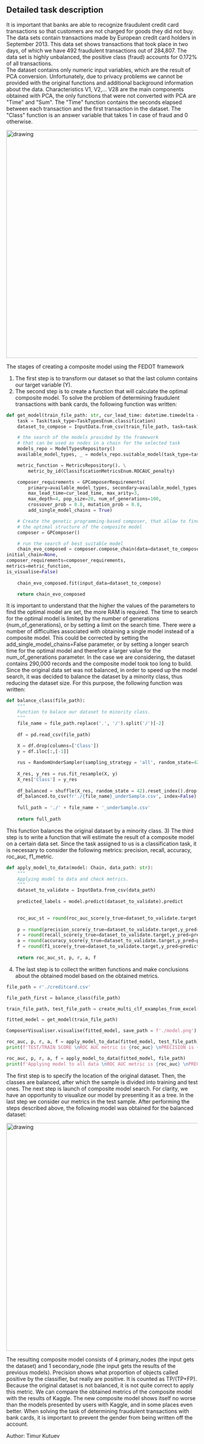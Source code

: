 ## Detailed task description
It is important that banks are able to recognize fraudulent credit card transactions so that customers are not charged for goods they did not buy.
The data sets contain transactions made by European credit card holders in September 2013. This data set shows transactions that took place in two days, of which we have 492 fraudulent transactions out of 284,807. The data set is highly unbalanced, the positive class (fraud) accounts for 0.172% of all transactions.  
The dataset contains only numeric input variables, which are the result of PCA conversion. Unfortunately, due to privacy problems we cannot be provided with the original functions and additional background information about the data. Characteristics V1, V2,... V28 are the main components obtained with PCA, the only functions that were not converted with PCA are "Time" and "Sum". The "Time" function contains the seconds elapsed between each transaction and the first transaction in the dataset. The "Class" function is an answer variable that takes 1 in case of fraud and 0 otherwise.

<img src="img_economy/distr.png" alt="drawing" width="600"/>

The stages of creating a composite model using the FEDOT framework
1) The first step is to transform our dataset so that the last column contains our target variable (Y). 
2) The second step is to create a function that will calculate the optimal composite model. To solve the problem of determining fraudulent transactions with bank cards, the following function was written:

```python
def get_model(train_file_path: str, cur_lead_time: datetime.timedelta = timedelta(minutes=5)):
    task = Task(task_type=TaskTypesEnum.classification)
    dataset_to_compose = InputData.from_csv(train_file_path, task=task)

    # the search of the models provided by the framework
    # that can be used as nodes in a chain for the selected task
    models_repo = ModelTypesRepository()
    available_model_types, _ = models_repo.suitable_model(task_type=task.task_type)

    metric_function = MetricsRepository(). \
        metric_by_id(ClassificationMetricsEnum.ROCAUC_penalty)

    composer_requirements = GPComposerRequirements(
        primary=available_model_types, secondary=available_model_types,
        max_lead_time=cur_lead_time, max_arity=3,
        max_depth=4, pop_size=20, num_of_generations=100, 
        crossover_prob = 0.8, mutation_prob = 0.8, 
        add_single_model_chains = True)

    # Create the genetic programming-based composer, that allow to find
    # the optimal structure of the composite model
    composer = GPComposer()

    # run the search of best suitable model
    chain_evo_composed = composer.compose_chain(data=dataset_to_compose,
initial_chain=None,
composer_requirements=composer_requirements,
metrics=metric_function, 
is_visualise=False)
    
    chain_evo_composed.fit(input_data=dataset_to_compose)

    return chain_evo_composed
```

 
It is important to understand that the higher the values of the parameters to find the optimal model are set, the more RAM is required. The time to search for the optimal model is limited by the number of generations (num_of_generations), or by setting a limit on the search time. 
There were a number of difficulties associated with obtaining a single model instead of a composite model. This could be corrected by setting the add_single_model_chains=False parameter, or by setting a longer search time for the optimal model and therefore a larger value for the num_of_generations parameter.
In the case we are considering, the dataset contains 290,000 records and the composite model took too long to build. Since the original data set was not balanced, in order to speed up the model search, it was decided to balance the dataset by a minority class, thus reducing the dataset size.
For this purpose, the following function was written: 

```python
def balance_class(file_path):
    """
    Function to balace our dataset to minority class.
    """
    file_name = file_path.replace('.', '/').split('/')[-2]
    
    df = pd.read_csv(file_path)
    
    X = df.drop(columns=['Class'])
    y = df.iloc[:,[-1]]

    rus = RandomUnderSampler(sampling_strategy = 'all', random_state=42)
    
    X_res, y_res = rus.fit_resample(X, y)
    X_res['Class'] = y_res
    
    df_balanced = shuffle(X_res, random_state = 42).reset_index().drop(columns='index')
    df_balanced.to_csv(fr'./{file_name}_underSample.csv', index=False)
    
    full_path = './' + file_name + '_underSample.csv'
    
    return full_path
```

 This function balances the original dataset by a minority class. 
3) The third step is to write a function that will estimate the result of a composite model on a certain data set. Since the task assigned to us is a classification task, it is necessary to consider the following metrics: precision, recall, accuracy, roc_auc, f1_metric. 

```python
def apply_model_to_data(model: Chain, data_path: str):
    """
    Applying model to data and check metrics.
    """
    dataset_to_validate = InputData.from_csv(data_path)
    
    predicted_labels = model.predict(dataset_to_validate).predict

    
    roc_auc_st = round(roc_auc_score(y_true=dataset_to_validate.target,y_score=predicted_labels.round()), 4)
                              
    p = round(precision_score(y_true=dataset_to_validate.target,y_pred=predicted_labels.round()), 4)
    r = round(recall_score(y_true=dataset_to_validate.target,y_pred=predicted_labels.round()), 4)
    a = round(accuracy_score(y_true=dataset_to_validate.target,y_pred=predicted_labels.round()),4 )
    f = round(f1_score(y_true=dataset_to_validate.target,y_pred=predicted_labels.round()), 4)
    
    return roc_auc_st, p, r, a, f
```
 
4) The last step is to collect the written functions and make conclusions about the obtained model based on the obtained metrics. 

```python
file_path = r'./creditcard.csv'

file_path_first = balance_class(file_path)

train_file_path, test_file_path = create_multi_clf_examples_from_excel(file_path_first)

fitted_model = get_model(train_file_path)

ComposerVisualiser.visualise(fitted_model, save_path = f'./model.png')

roc_auc, p, r, a, f = apply_model_to_data(fitted_model, test_file_path)
print(f'TEST/TRAIN SCORE \nROC AUC metric is {roc_auc} \nPRECISION is {p} \nRECALL is {r} \nACCURACY is {a} \nF1_score is {f}')

roc_auc, p, r, a, f = apply_model_to_data(fitted_model, file_path)
print(f'Applying model to all data \nROC AUC metric is {roc_auc} \nPRECISION is {p} \nRECALL is {r} \nACCURACY is {a} \nF1_score is {f}')
```

The first step is to specify the location of the original dataset. Then, the classes are balanced, after which the sample is divided into training and test ones. The next step is launch of composite model search. For clarity, we have an opportunity to visualize our model by presenting it as a tree. In the last step we consider our metrics in the test sample. 
After performing the steps described above, the following model was obtained for the balanced dataset:

<img src="img_economy/composite.png" alt="drawing" width="600"/>
 
The resulting composite model consists of 4 primary_nodes (the input gets the dataset) and 1 secondary_node (the input gets the results of the previous models).   Precision shows what proportion of objects called positive by the classifier, but really are positive. It is counted as TP/(TP+FP). Because the original dataset is not balanced, it is not quite correct to apply this metric.
We can compare the obtained metrics of the composite model with the results of Kaggle. The new composite model shows itself no worse than the models presented by users with Kaggle, and in some places even better.
When solving the task of determining fraudulent transactions with bank cards, it is important to prevent the gender from being written off the account.

Author: Timur Kutuev